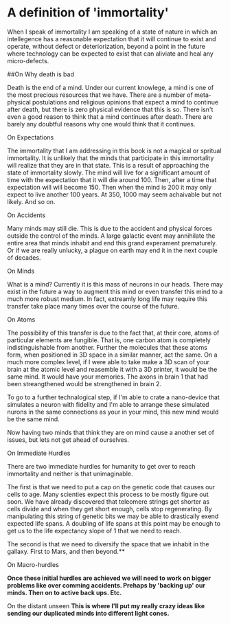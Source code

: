 # A definition of 'immortality'

When I speak of immortality I am speaking of a state of nature in which an intellegence has a reasonable expectation that it will continue to exist and operate, without defect or deteriorization, beyond a point in the future where technology can be expected to exist that can aliviate and heal any micro-defects.

##On Why death is bad

Death is the end of a mind.  Under our current knowlege, a mind is one of the most precious resources that we have.  There are a number of meta-physical postulations and religious opinions that expect a mind to continue after death, but there is zero physical evidence that this is so.  There isn't even a good reason to think that a mind continues after death.  There are barely any doubtful reasons why one would think that it continues.

On Expectations

The immortality that I am addressing in this book is not a magical or spritual immortality.  It is unlikely that the minds that participate in this immortality will realize that they are in that state.  This is a result of approaching the state of immortality slowly.  The mind will live for a significant amount of time with the expectation that it will die around 100.  Then, after a time that expectation will will become 150.  Then when the mind is 200 it may only expect to live another 100 years.  At 350, 1000 may seem achaivable but not likely.  And so on.

On Accidents

Many minds may still die.  This is due to the accident and physical forces outside the control of the minds.  A large galactic event may annihilate the entire area that minds inhabit and end this grand experament prematurely. Or if we are really unlucky, a plague on earth may end it in the next couple of decades.

On Minds

What is a mind?  Currently it is this mass of neurons in our heads.  There may exist in the future a way to augment this mind or even transfer this mind to a much more robust medium.  In fact, extreamly long life may require this transfer take place many times over the course of the future.

On Atoms

The possibility of this transfer is due to the fact that, at their core, atoms of particular elements are fungible.  That is, one carbon atom is completely indistinguishable from another.  Further the molecules that these atoms form, when positioned in 3D space in a similar manner, act the same.  On a much more complex level, if I were able to take make a 3D scan of your brain at the atomic level and reasemble it with a 3D printer, it would be the same mind.  It would have your memories.  The axons in brain 1 that had been streangthened would be strengthened in brain 2.

To go to a further technalogical step, if I'm able to crate a nano-device that simulates a neuron with fidelity and I'm able to arrange these simulated nurons in the same connections as your in your mind, this new mind would be the same mind.

Now having two minds that think they are on mind cause a another set of issues, but lets not get ahead of ourselves.

On Immediate Hurdles

There are two immediate hurdles for humanity to get over to reach immortality and neither is that unimaginable.

The first is that we need to put a cap on the genetic code that causes our cells to age.  Many scienties expect this process to be mostly figure out soon.  We have already discovered that teleomere strings get shorter as cells divide and when they get short enough, cells stop regenerating.  By manipulating this string of genetic bits we may be able to drastically exend expected life spans.  A doubling of life spans at this point may be enough to get us to the life expectancy slope of 1 that we need to reach.

The second is that we need to diversify the space that we inhabit in the gallaxy.  First to Mars, and then beyond.**

On Macro-hurdles

**Once these initial hurdles are achieved we will need to work on bigger problems like over comming accidents.  Prehaps by 'backing up' our minds. Then on to active back ups.  Etc.**

On the distant unseen
**This is where I'll put my really crazy ideas like sending our duplicated minds into different light cones.**
